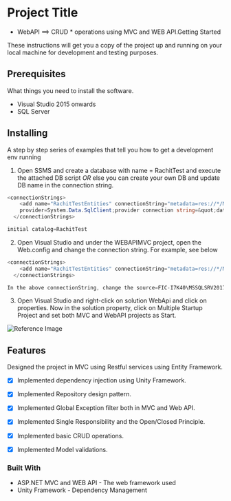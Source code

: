 # Project Title

* WebAPI ==> CRUD * operations using MVC and WEB API.Getting Started

These instructions will get you a copy of the project up and running on your local machine for development and testing purposes.

## Prerequisites

What things you need to install the software.

* Visual Studio 2015 onwards
* SQL Server 

## Installing

A step by step series of examples that tell you how to get a development env running

1. Open SSMS and create a database with name = RachitTest and execute the attached DB script *OR* else you can create your own DB and update DB name in the connection string.

```c#
<connectionStrings>
    <add name="RachitTestEntities" connectionString="metadata=res://*/Models.DBModels.csdl|res://*/Models.DBModels.ssdl|res://*/Models.DBModels.msl;
    provider=System.Data.SqlClient;provider connection string=&quot;data source=FIC-I7K40\MSSQLSRV2017STD;initial catalog=RachitTest;integrated security=True;MultipleActiveResultSets=True;App=EntityFramework&quot;" providerName="System.Data.EntityClient" />
  </connectionStrings>
```

```c#
initial catalog=RachitTest
```

2. Open Visual Studio and under the WEBAPIMVC project, open the Web.config and change the connection string. For example, see below

```c#
<connectionStrings>
    <add name="RachitTestEntities" connectionString="metadata=res://*/Models.DBModels.csdl|res://*/Models.DBModels.ssdl|res://*/Models.DBModels.msl;provider=System.Data.SqlClient;provider connection string=&quot;data source=FIC-I7K40\MSSQLSRV2017STD;initial catalog=RachitTest;integrated security=True;MultipleActiveResultSets=True;App=EntityFramework&quot;" providerName="System.Data.EntityClient" />
  </connectionStrings>
```

```c#
In the above connectionString, change the source=FIC-I7K40\MSSQLSRV2017STD to your own SQL Server DB instance name.
```

3. Open Visual Studio and right-click on solution WebApi and click on properties. Now in the solution property, click on Multiple Startup Project and set both MVC and WebAPI projects as Start.

![Reference Image](https://pasteboard.co/IEpysjE.jpg)

## Features

Designed the project in MVC using Restful services using Entity Framework.

* [X] Implemented dependency injection using Unity Framework.
* [X] Implemented Repository design pattern.
* [X] Implemented Global Exception filter both in MVC and Web API.
* [X] Implemented Single Responsibility and the Open/Closed Principle.
* [X] Implemented basic CRUD operations.
* [X] Implemented Model validations.  


### Built With

* ASP.NET MVC and WEB API - The web framework used
* Unity Framework - Dependency Management
